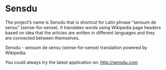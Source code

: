 # Sensdu

The project’s name is Sensdu that is shortcut for Latin phrase “sensum de sensu” (sense-for-sense). It translates words using Wikipedia page headers based on idea that the articles are written in different languages and they are connected between themselves. 

Sensdu - sensum de sensu (sense-for-sense) translation powered by Wikipedia.

You could always try the latest application on:
http://sensdu.com

